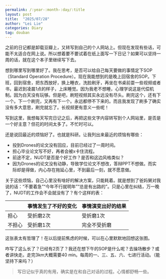 ```yaml
---
permalink: /:year-:month-:day/:title
layout: post
title:  "2025/07/28"
author: "Lei Lie"
categories: Diary
tag: douban
---
```


之前的日记都是卸载豆瓣上，又转写到自己的个人网站上。但现在发现有些话，可能不太适合在网上说。所以想着要不要试着在纸上面写一下日记？如果可以坚持一周的话，就在这个本子里继续写下去。

想到哪里写到哪里好了。我在思考，是否可以给自己每天要做的事情定下SOP（Standard Operation Procedure）。现在我能想到的是晚上回宿舍的SOP。下班，回到宿舍，把东西放好，换上睡衣，洗脸刷牙，再坐在书桌前耍一些视频或者书，最迟到凌晨1点的样子，上床睡觉。因为我老不想睡，心理学说这是代偿机制。因为白天没有玩够。但是吧，刷短视频其实永远没有尽头。刷完这个，还有下一个。下一个刷完，又再有下一个。永远都停不下来的。而且我发现了刷多了确实没有多大意思，刷完就忘了。长视频更有意义一些呢！

写到这里，我想每天写完日记之后，再把这些文字内容转写到个人网站里，是否是一个好主意？但花的时间太多了。不忙时可以。

还是说回最近的烦恼好了。也就是科研。让我列出来最近的烦恼有哪些：

- 投到Drones的论文没有回应，目前已经过了一周时间。
- 担心毕业论文写不好，再者会被x卡住流程。
- 前途不定，NUDT是否是个好工作？是否和这边风格类似？
- 因为Drones的论文没有动静，导致学位论文不想改，答辩PPT不想做。而实际却是得做，内心存在拖延心里，不到最后一刻，就不愿意做。

关于这些烦恼，自己心里没有啥好的解决方案，只能耗着。就是想到了爸妈舅对我说的话：“不要着急”“今年不行就明年”“总是有出路的”。只是心里在纠结，万一晚了，NUDT的工作会不会就没有了？有个这样的表：

|        | 事情发生了不好的变化 | 事情演变出好的结果 |
| ------ | -------------------- | ------------------ |
| 担心   | 受折磨2次            | 受折磨1次          |
| 不担心 | 受折磨1次            | 完全不受折磨       |

这张表太有哲理了！在以后提前焦虑的时候，可以在心里默默地回想这张图。

咋写了这么长了？已经有2页了？我还在想下午的SOP是什么呢？去操场散步？或者讲快走。走完3km大概需要40 min。每周的一、三、五、六、七进行活动。（能坚持下来吗？）

> 写日记似乎真的有用，确实是在和自己对话的过程。心情都舒畅一些。
